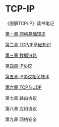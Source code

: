 # TCP-IP
《图解TCP/IP》读书笔记



[第一章 网络基础知识](https://github.com/tangming579/TCP-IP/blob/master/note/1.%E7%AC%AC%E4%B8%80%E7%AB%A0%E7%BD%91%E7%BB%9C%E5%9F%BA%E7%A1%80%E7%9F%A5%E8%AF%86.md)

[第二章 TCP/IP基础知识](https://github.com/tangming579/TCP-IP/blob/master/note/2.%E7%AC%AC%E4%BA%8C%E7%AB%A0TCP-IP%E5%9F%BA%E7%A1%80.md)

[第三章 数据链路](https://github.com/tangming579/TCP-IP/blob/master/note/3.%E7%AC%AC%E4%B8%89%E7%AB%A0%E6%95%B0%E6%8D%AE%E9%93%BE%E8%B7%AF.md)

[第四章 IP协议](https://github.com/tangming579/TCP-IP/blob/master/note/4.%E7%AC%AC%E5%9B%9B%E7%AB%A0IP%E5%8D%8F%E8%AE%AE.md)

[第五章 IP协议相关技术](https://github.com/tangming579/TCP-IP/blob/master/note/5.%E7%AC%AC%E4%BA%94%E7%AB%A0IP%E5%8D%8F%E8%AE%AE%E7%9B%B8%E5%85%B3%E6%8A%80%E6%9C%AF.md)

[第六章 TCP与UDP](https://github.com/tangming579/TCP-IP/blob/master/note/6.%E7%AC%AC%E5%85%AD%E7%AB%A0TCP%E4%B8%8EUDP.md)

第七章 路由协议

第八章 应用协议

第九章 网络安全